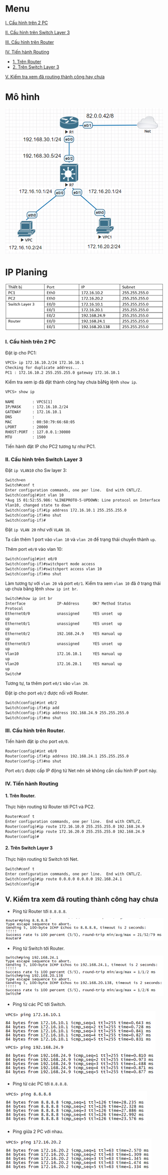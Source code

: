 # Menu
[I. Cấu hình trên 2 PC](#cau_hinh_tren_pc)

[II. Cấu hình trên Switch Layer 3](#cau_hinh_tren_sw)

[III. Cấu hình trên Router](#cau_hinh_tren_router)

[IV. Tiến hành Routing](#tien_hanh_routing)
- [1. Trên Router](#tren_router)
- [2. Trên Switch Layer 3](#tren_swl3)

[V. Kiểm tra xem đã routing thành công hay chưa](#kiem_tra)


# Mô hình

![mo_hinh](Pictures/Dinh_tuyen_giua_cac_vlan/so_do.png)
# IP Planing

![ip](Pictures/Dinh_tuyen_giua_cac_vlan/ip.png)  
   
<a name="cau_hinh_tren_pc"></a>   

### I. Cấu hình trên 2 PC
Đặt ip cho PC1:
```
VPCS> ip 172.16.10.2/24 172.16.10.1
Checking for duplicate address...
PC1 : 172.16.10.2 255.255.255.0 gateway 172.16.10.1
```

Kiểm tra xem ip đã đặt thành công hay chưa bằNg lệnh `show ip`.
```
VPCS> show ip

NAME        : VPCS[1]
IP/MASK     : 172.16.10.2/24
GATEWAY     : 172.16.10.1
DNS         : 
MAC         : 00:50:79:66:68:05
LPORT       : 20000
RHOST:PORT  : 127.0.0.1:30000
MTU         : 1500
```

Tiến hành đặt IP cho PC2 tương tự như PC1.

<a name="cau_hinh_tren_sw"></a>

### II. Cấu hình trên Switch Layer 3
Đặt `ip VLAN10` cho Sw layer 3:
```
Switch>en
Switch#conf t
Enter configuration commands, one per line.  End with CNTL/Z.
Switch(config)#int vlan 10
*Aug 15 01:52:55.986: %LINEPROTO-5-UPDOWN: Line protocol on Interface Vlan10, changed state to down
Switch(config-if)#ip address 172.16.10.1 255.255.255.0
Switch(config-if)#no shut
Switch(config-if)#
```

Đặt `ip VLAN 20` như với `VLAN 10`.

Ta cần thêm 1 port vào `vlan 10` và `vlan 20` để trạng thái chuyển thành `up`.

Thêm port `e0/0` vào vlan 10:
```
Switch(config)#int e0/0
Switch(config-if)#switchport mode access 
Switch(config-if)#switchport access vlan 10
Switch(config-if)#no shut
```

Làm tương tự với `vlan 20` và port `e0/1`.
Kiểm tra xem `vlan 10` đã ở trạng thái up chưa bằng lệnh `show ip int br`.
```
Switch#show ip int br
Interface              IP-Address      OK? Method Status                Protocol
Ethernet0/0            unassigned      YES unset  up                    up      
Ethernet0/1            unassigned      YES unset  up                    up      
Ethernet0/2            192.168.24.9    YES manual up                    up      
Ethernet0/3            unassigned      YES unset  up                    up      
Vlan10                 172.16.10.1     YES manual up                    up      
Vlan20                 172.16.20.1     YES manual up                    up      
Switch#
```

Tương tự, ta thêm port `e0/1` vào `vlan 20`.

Đặt ip cho port `e0/2` được nối với Router.
```
Switch(config)#int e0/2
Switch(config-if)#ip add
Switch(config-if)#ip address 192.168.24.9 255.255.255.0
Switch(config-if)#no shut
```

<a name="cau_hinh_tren_router"></a>

### III. Cấu hình trên Router.
Tiến hành đặt ip cho port `e0/0`.
```
Router(config)#int e0/0
Router(config-if)#ip address 192.168.24.1 255.255.255.0
Router(config-if)#no shut
```

Port `e0/1` được cấp IP động từ Net nên sẽ không cần cấu hình IP port này.

<a name="tien_hanh_routing"></a>

### IV. Tiến hành Routing 

<a name="tren_router"></a>

#### 1. Trên Router.
Thực hiện routing từ Router tới PC1 và PC2.
```
Router#conf t
Enter configuration commands, one per line.  End with CNTL/Z.
Router(config)#ip route 172.16.10.0 255.255.255.0 192.168.24.9
Router(config)#ip route 172.16.20.0 255.255.255.0 192.168.24.9
Router(config)#
```

<a name="tren_swl3"></a>

#### 2. Trên Switch Layer 3
Thực hiện routing từ Switch tới Net.
```
Switch#conf t
Enter configuration commands, one per line.  End with CNTL/Z.
Switch(config)#ip route 0.0.0.0 0.0.0.0 192.168.24.1
Switch(config)#
```

<a name="kiem_tra"></a>

## V. Kiểm tra xem đã routing thành công hay chưa
- Ping từ Router tới `8.8.8.8`.

![ping](Pictures/Dinh_tuyen_giua_cac_vlan/ping_R.png)

- Ping từ Switch tới Router.

![ping](Pictures/Dinh_tuyen_giua_cac_vlan/ping_S.png)

- Ping từ các PC tới Switch.

![ping](Pictures/Dinh_tuyen_giua_cac_vlan/ping_PC1.png)

- Ping từ các PC tới `8.8.8.8`.

![ping](Pictures/Dinh_tuyen_giua_cac_vlan/ping_PC-net.png)

- Ping giữa 2 PC với nhau.

![ping](Pictures/Dinh_tuyen_giua_cac_vlan/ping_2PC.png)






